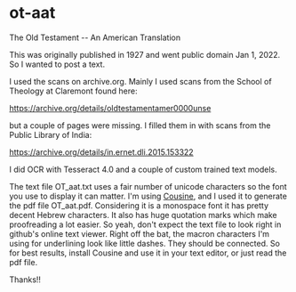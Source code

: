 # ot-aat
The Old Testament -- An American Translation

This was originally published in 1927 and went public domain Jan 1, 2022. So I wanted to post a text.

I used the scans on archive.org. Mainly I used scans from the School of Theology at Claremont found here:

https://archive.org/details/oldtestamentamer0000unse

but a couple of pages were missing. I filled them in with scans from the Public Library of India:

https://archive.org/details/in.ernet.dli.2015.153322

I did OCR with Tesseract 4.0 and a couple of custom trained text models.

The text file OT_aat.txt uses a fair number of unicode characters so the font you use to display it can matter. I'm using [Cousine](https://fonts.google.com/specimen/Cousine?query=cousine), and I used it to generate the pdf file OT_aat.pdf. Considering it is a monospace font it has pretty decent Hebrew characters. It also has huge quotation marks which make proofreading a lot easier. So yeah, don't expect the text file to look right in github's online text viewer. Right off the bat, the macron characters I'm using for underlining look like little dashes. They should be connected. So for best results, install Cousine and use it in your text editor, or just read the pdf file.

Thanks!!
